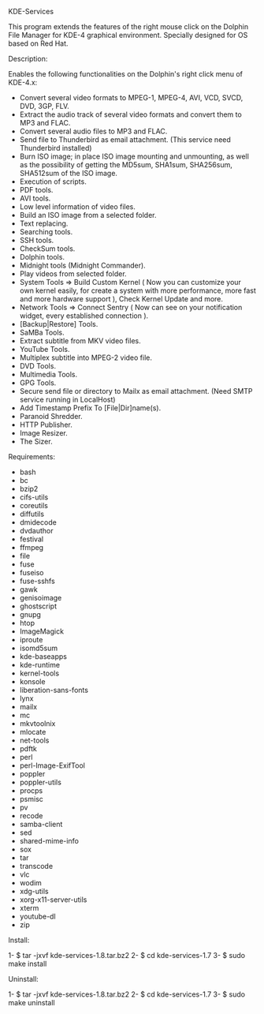 KDE-Services

This program extends the features of the right mouse click on the Dolphin File Manager for KDE-4 graphical environment.
Specially designed for OS based on Red Hat.

Description:

Enables the following functionalities on the Dolphin's right click menu of KDE-4.x:

- Convert several video formats to MPEG-1, MPEG-4, AVI, VCD, SVCD,
  DVD, 3GP, FLV.
- Extract the audio track of several video formats and convert them to MP3 and FLAC.
- Convert several audio files to MP3 and FLAC.
- Send file to Thunderbird as email attachment. (This service need Thunderbird installed)
- Burn ISO image; in place ISO image mounting and unmounting, as well as the
  possibility of getting the MD5sum, SHA1sum, SHA256sum, SHA512sum of the ISO image.
- Execution of scripts.
- PDF tools.
- AVI tools.
- Low level information of video files.
- Build an ISO image from a selected folder.
- Text replacing.
- Searching tools.
- SSH tools.
- CheckSum tools.
- Dolphin tools.
- Midnight tools (Midnight Commander).
- Play videos from selected folder.
- System Tools => Build Custom Kernel ( Now you can customize your own kernel easily, for create a system
  with more performance, more fast and more hardware support ), Check Kernel Update and more.
- Network Tools => Connect Sentry ( Now can see on your notification widget, every established connection ).
- [Backup|Restore] Tools.
- SaMBa Tools.
- Extract subtitle from MKV video files.
- YouTube Tools.
- Multiplex subtitle into MPEG-2 video file.
- DVD Tools.
- Multimedia Tools.
- GPG Tools.
- Secure send file or directory to Mailx as email attachment. (Need SMTP service running in LocalHost)
- Add Timestamp Prefix To [File|Dir]name(s).
- Paranoid Shredder.
- HTTP Publisher.
- Image Resizer.
- The Sizer.

Requirements:

- bash
- bc
- bzip2
- cifs-utils
- coreutils
- diffutils
- dmidecode
- dvdauthor
- festival
- ffmpeg
- file
- fuse
- fuseiso
- fuse-sshfs
- gawk
- genisoimage
- ghostscript
- gnupg
- htop
- ImageMagick
- iproute
- isomd5sum
- kde-baseapps
- kde-runtime
- kernel-tools
- konsole
- liberation-sans-fonts
- lynx
- mailx
- mc
- mkvtoolnix
- mlocate
- net-tools
- pdftk
- perl
- perl-Image-ExifTool
- poppler
- poppler-utils
- procps
- psmisc
- pv
- recode
- samba-client
- sed
- shared-mime-info
- sox
- tar
- transcode
- vlc
- wodim
- xdg-utils
- xorg-x11-server-utils
- xterm
- youtube-dl
- zip

Install:

1- $ tar -jxvf kde-services-1.8.tar.bz2
2- $ cd kde-services-1.7
3- $ sudo make install

Uninstall:

1- $ tar -jxvf kde-services-1.8.tar.bz2
2- $ cd kde-services-1.7
3- $ sudo make uninstall

